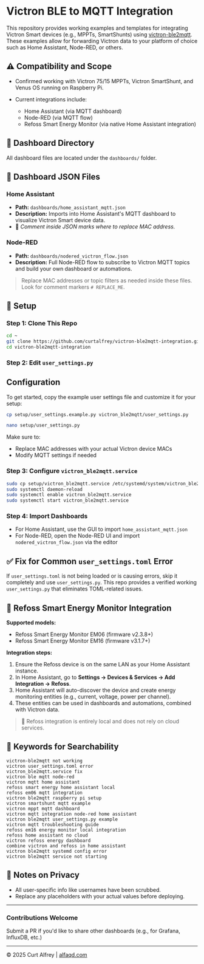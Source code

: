# Victron BLE to MQTT Integration

This repository provides working examples and templates for integrating Victron Smart devices (e.g., MPPTs, SmartShunts) using [victron-ble2mqtt](https://github.com/Louisvdw/victron-ble2mqtt). These examples allow for forwarding Victron data to your platform of choice such as Home Assistant, Node-RED, or others.

## ⚠️ Compatibility and Scope

* Confirmed working with Victron 75/15 MPPTs, Victron SmartShunt, and Venus OS running on Raspberry Pi.
* Current integrations include:

  * Home Assistant (via MQTT dashboard)
  * Node-RED (via MQTT flow)
  * Refoss Smart Energy Monitor (via native Home Assistant integration)

## 📁 Dashboard Directory

All dashboard files are located under the `dashboards/` folder.

## 🧩 Dashboard JSON Files

### Home Assistant

* **Path:** `dashboards/home_assistant_mqtt.json`
* **Description:** Imports into Home Assistant's MQTT dashboard to visualize Victron Smart device data.
* 📝 *Comment inside JSON marks where to replace MAC address.*

### Node-RED

* **Path:** `dashboards/nodered_victron_flow.json`
* **Description:** Full Node-RED flow to subscribe to Victron MQTT topics and build your own dashboard or automations.

> Replace MAC addresses or topic filters as needed inside these files. Look for comment markers `# REPLACE_ME`.

## 🔧 Setup

### Step 1: Clone This Repo

```bash
cd ~
git clone https://github.com/curtalfrey/victron-ble2mqtt-integration.git
cd victron-ble2mqtt-integration
```

### Step 2: Edit `user_settings.py`


## Configuration

To get started, copy the example user settings file and customize it for your setup:

```bash
cp setup/user_settings.example.py victron_ble2mqtt/user_settings.py
```


```bash
nano setup/user_settings.py
```

Make sure to:

* Replace MAC addresses with your actual Victron device MACs
* Modify MQTT settings if needed

### Step 3: Configure `victron_ble2mqtt.service`

```bash
sudo cp setup/victron_ble2mqtt.service /etc/systemd/system/victron_ble2mqtt.service
sudo systemctl daemon-reload
sudo systemctl enable victron_ble2mqtt.service
sudo systemctl start victron_ble2mqtt.service
```

### Step 4: Import Dashboards

* For Home Assistant, use the GUI to import `home_assistant_mqtt.json`
* For Node-RED, open the Node-RED UI and import `nodered_victron_flow.json` via the editor

## ✅ Fix for Common `user_settings.toml` Error

If `user_settings.toml` is not being loaded or is causing errors, skip it completely and use `user_settings.py`. This repo provides a verified working `user_settings.py` that eliminates TOML-related issues.

## 🔌 Refoss Smart Energy Monitor Integration

**Supported models:**

* Refoss Smart Energy Monitor EM06 (firmware v2.3.8+)
* Refoss Smart Energy Monitor EM16 (firmware v3.1.7+)

**Integration steps:**

1. Ensure the Refoss device is on the same LAN as your Home Assistant instance.
2. In Home Assistant, go to **Settings → Devices & Services → Add Integration → Refoss**.
3. Home Assistant will auto-discover the device and create energy monitoring entities (e.g., current, voltage, power per channel).
4. These entities can be used in dashboards and automations, combined with Victron data.

> 📝 Refoss integration is entirely local and does not rely on cloud services.



## 📌 Keywords for Searchability

```
victron-ble2mqtt not working
victron user_settings.toml error
victron_ble2mqtt.service fix
victron ble mqtt node-red
victron mqtt home assistant
refoss smart energy home assistant local
refoss em06 mqtt integration
victron ble2mqtt raspberry pi setup
victron smartshunt mqtt example
victron mppt mqtt dashboard
victron mqtt integration node-red home assistant
victron ble2mqtt user_settings.py example
victron mqtt troubleshooting guide
refoss em16 energy monitor local integration
refoss home assistant no cloud
victron refoss energy dashboard
combine victron and refoss in home assistant
victron ble2mqtt systemd config error
victron ble2mqtt service not starting
```

## 🔐 Notes on Privacy

* All user-specific info like usernames have been scrubbed.
* Replace any placeholders with your actual values before deploying.

---

### Contributions Welcome

Submit a PR if you'd like to share other dashboards (e.g., for Grafana, InfluxDB, etc.)

---

© 2025 Curt Alfrey | [alfaqd.com](https://alfaqd.com)
